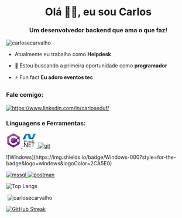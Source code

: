 <h1 align="center">Olá 🖖🏽, eu sou Carlos</h1>
<h3 align="center">Um desenvolvedor backend que ama o que faz!</h3>

<p align="left"> <img src="https://komarev.com/ghpvc/?username=carlosecarvalho&label=Profile%20views&color=0e75b6&style=flat" alt="carlosecarvalho" /> </p>

- Atualmente eu trabalho como **Helpdesk**

- 👯 Estou buscando a primeira oportunidade como **programador**

- ⚡ Fun fact **Eu adoro eventos tec**

<h3 align="left">Fale comigo:</h3>
<p align="left">
<a href="https://linkedin.com/in/https://www.linkedin.com/in/carloseduf/" target="blank"><img align="center" src="https://raw.githubusercontent.com/rahuldkjain/github-profile-readme-generator/master/src/images/icons/Social/linked-in-alt.svg" alt="https://www.linkedin.com/in/carloseduf/" height="30" width="40" /></a>
</p>

<h3 align="left">Linguagens e Ferramentas:</h3>
<p align="left"> <a href="https://www.w3schools.com/cs/" target="_blank" rel="noreferrer"> <img src="https://raw.githubusercontent.com/devicons/devicon/master/icons/csharp/csharp-original.svg" alt="csharp" width="40" height="40"/> </a> <a href="https://dotnet.microsoft.com/" target="_blank" rel="noreferrer"> <img src="https://raw.githubusercontent.com/devicons/devicon/master/icons/dot-net/dot-net-original-wordmark.svg" alt="dotnet" width="40" height="40"/> </a> <a href="https://git-scm.com/" target="_blank" rel="noreferrer"> <img src="https://www.vectorlogo.zone/logos/git-scm/git-scm-icon.svg" alt="git" width="40" height="40"/></a> </p><p>![Windows](https://img.shields.io/badge/Windows-000?style=for-the-badge&logo=windows&logoColor=2CA5E0)</p> <p> <a href="https://www.microsoft.com/en-us/sql-server" target="_blank" rel="noreferrer"> <img src="https://www.svgrepo.com/show/303229/microsoft-sql-server-logo.svg" alt="mssql" width="40" height="40"/> </a> <a href="https://postman.com" target="_blank" rel="noreferrer"> <img src="https://www.vectorlogo.zone/logos/getpostman/getpostman-icon.svg" alt="postman" width="40" height="40"/> </a> </p>

![Top Langs](https://github-readme-stats-git-masterrstaa-rickstaa.vercel.app/api/top-langs/?username=CarlosECarvalho&layout=compact&bg_color=000&border_color=30A3DC&title_color=E94D5F&text_color=FFF)

<p>&nbsp;<img align="center" src="https://github-readme-stats.vercel.app/api?username=carlosecarvalho&show_icons=true&bg_color=000&title_color=E94D5F&text_color=FFF" alt="carlosecarvalho" /></p>

[![GitHub Streak](https://streak-stats.demolab.com?user=CarlosECarvalho&theme=codestackr&border_radius=5&locale=pt_BR&mode=weekly&card_width=500)](https://git.io/streak-stats)

